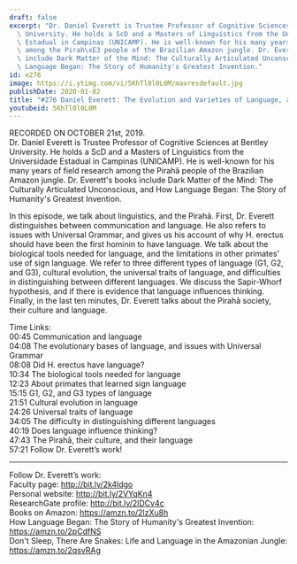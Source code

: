 ```yaml
---
draft: false
excerpt: "Dr. Daniel Everett is Trustee Professor of Cognitive Sciences at Bentley\
  \ University. He holds a ScD and a Masters of Linguistics from the Universidade\
  \ Estadual in Campinas (UNICAMP). He is well-known for his many years of field research\
  \ among the Pirah\xE3 people of the Brazilian Amazon jungle. Dr. Everett's books\
  \ include Dark Matter of the Mind: The Culturally Articulated Unconscious, and How\
  \ Language Began: The Story of Humanity's Greatest Invention."
id: e276
image: https://i.ytimg.com/vi/5KhTl0l0L0M/maxresdefault.jpg
publishDate: 2020-01-02
title: "#276 Daniel Everett: The Evolution and Varieties of Language, and the Pirah\xE3"
youtubeid: 5KhTl0l0L0M
---
```

RECORDED ON OCTOBER 21st, 2019.  
Dr. Daniel Everett is Trustee Professor of Cognitive Sciences at Bentley University. He holds a ScD and a Masters of Linguistics from the Universidade Estadual in Campinas (UNICAMP). He is well-known for his many years of field research among the Pirahã people of the Brazilian Amazon jungle. Dr. Everett's books include Dark Matter of the Mind: The Culturally Articulated Unconscious, and How Language Began: The Story of Humanity's Greatest Invention.

In this episode, we talk about linguistics, and the Pirahã. First, Dr. Everett distinguishes between communication and language. He also refers to issues with Universal Grammar, and gives us his account of why H. erectus should have been the first hominin to have language. We talk about the biological tools needed for language, and the limitations in other primates’ use of sign language. We refer to three different types of language (G1, G2, and G3), cultural evolution, the universal traits of language, and difficulties in distinguishing between different languages. We discuss the Sapir-Whorf hypothesis, and if there is evidence that language influences thinking. Finally, in the last ten minutes, Dr. Everett talks about the Pirahã society, their culture and language.

Time Links:  
00:45  Communication and language  
04:08  The evolutionary bases of language, and issues with Universal Grammar  
08:08  Did H. erectus have language?    
10:34  The biological tools needed for language   
12:23  About primates that learned sign language  
15:15  G1, G2, and G3 types of language   
21:51  Cultural evolution in language  
24:26  Universal traits of language  
34:05  The difficulty in distinguishing different languages  
40:19  Does language influence thinking?  
47:43  The Pirahã, their culture, and their language   
57:21  Follow Dr. Everett’s work!

---

Follow Dr. Everett’s work:  
Faculty page: http://bit.ly/2k4ldgo  
Personal website: http://bit.ly/2VYqKn4  
ResearchGate profile: http://bit.ly/2lDCv4c  
Books on Amazon: https://amzn.to/2lzXu8h  
How Language Began: The Story of Humanity's Greatest Invention: https://amzn.to/2pCdfNS  
Don't Sleep, There Are Snakes: Life and Language in the Amazonian Jungle: https://amzn.to/2qsvRAg
